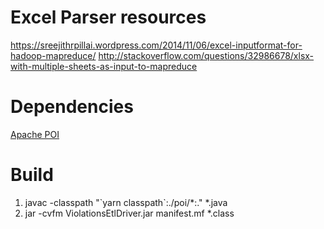 # Excel Parser resources

https://sreejithrpillai.wordpress.com/2014/11/06/excel-inputformat-for-hadoop-mapreduce/
http://stackoverflow.com/questions/32986678/xlsx-with-multiple-sheets-as-input-to-mapreduce

# Dependencies

[Apache POI](https://poi.apache.org/)

# Build

1. javac -classpath "\`yarn classpath\`:./poi/*:." *.java
2. jar -cvfm ViolationsEtlDriver.jar manifest.mf *.class